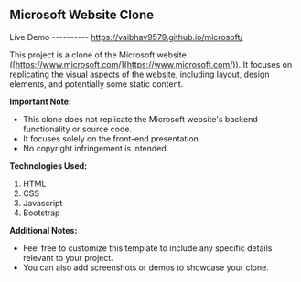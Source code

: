 ## Microsoft Website Clone 
Live Demo ---------- https://vaibhav9579.github.io/microsoft/


This project is a clone of the Microsoft website ([https://www.microsoft.com/](https://www.microsoft.com/)). It focuses on replicating the visual aspects of the website, including layout, design elements, and potentially some static content.

**Important Note:**

* This clone does not replicate the Microsoft website's backend functionality or source code. 
*  It focuses solely on the front-end presentation.
* No copyright infringement is intended.

**Technologies Used:**

1) HTML
2) CSS
3) Javascript
4) Bootstrap

**Additional Notes:**

* Feel free to customize this template to include any specific details relevant to your project.
* You can also add screenshots or demos to showcase your clone.
